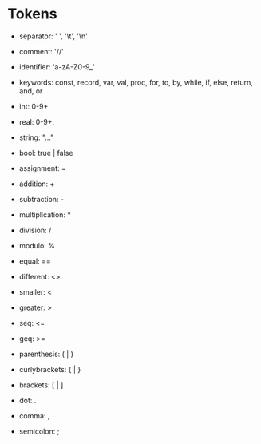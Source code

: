 # Tokens

- separator: ' ', '\t', '\n'
- comment: '//'
- identifier: 'a-zA-Z0-9\_'
- keywords: const, record, var, val, proc, for, to, by, while, if, else, return, and, or

- int: 0-9+
- real: 0-9+.
- string: "..."
- bool: true | false

- assignment: =
- addition: +
- subtraction: -
- multiplication: \*
- division: /
- modulo: %
- equal: ==
- different: <>
- smaller: <
- greater: >
- seq: <=
- geq: >=
- parenthesis: ( | )
- curlybrackets: { | }
- brackets: [ | ]
- dot: .
- comma: ,
- semicolon: ;
